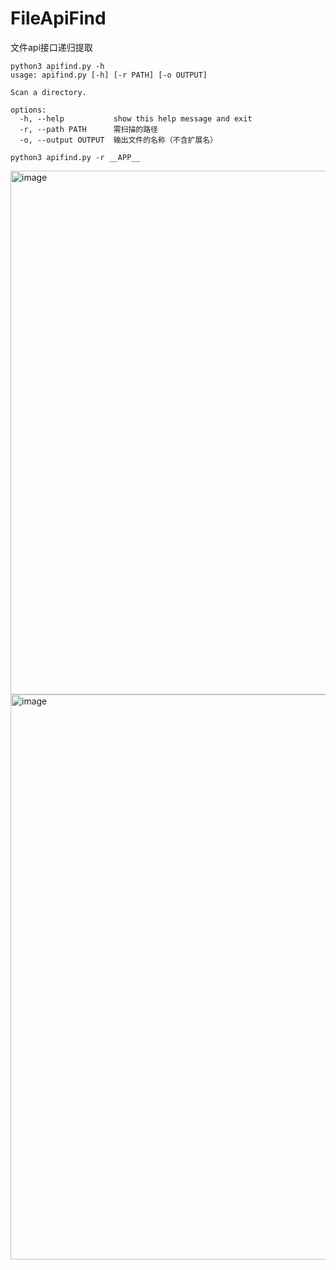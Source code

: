 # FileApiFind
文件api接口递归提取
```
python3 apifind.py -h        
usage: apifind.py [-h] [-r PATH] [-o OUTPUT]

Scan a directory.

options:
  -h, --help           show this help message and exit
  -r, --path PATH      需扫描的路径
  -o, --output OUTPUT  输出文件的名称（不含扩展名）
```
`python3 apifind.py -r __APP__ `


<img width="838" alt="image" src="https://github.com/user-attachments/assets/e670fa64-6c88-42e4-8f84-092974a0c0ca" />

<img width="904" alt="image" src="https://github.com/user-attachments/assets/84c60b19-46a2-4670-8a59-643726b30522" />

